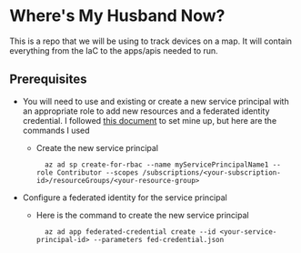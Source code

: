 # Where's My Husband Now?
This is a repo that we will be using to track devices on a map. It will contain everything from the IaC to the apps/apis needed to run.

## Prerequisites

- You will need to use and existing or create a new service principal with an appropriate role to add new resources and a federated identity credential. I followed [this document](https://learn.microsoft.com/en-us/azure/developer/github/connect-from-azure-openid-connect) to set mine up, but here are the commands I used
  - Create the new service principal

    ```# Bash script
      az ad sp create-for-rbac --name myServicePrincipalName1 --role Contributor --scopes /subscriptions/<your-subscription-id>/resourceGroups/<your-resource-group>
    ```

- Configure a federated identity for the service principal
  - Here is the command to create the new service principal

    ```# Bash script
      az ad app federated-credential create --id <your-service-principal-id> --parameters fed-credential.json
    ```
